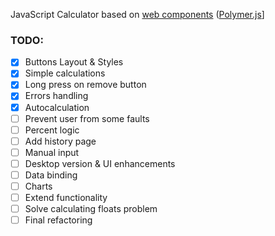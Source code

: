 JavaScript Calculator based on [web components](https://www.webcomponents.org/) ([Polymer.js](https://www.polymer-project.org)]

### TODO:

- [x] Buttons Layout & Styles
- [x] Simple calculations
- [x] Long press on remove button
- [x] Errors handling
- [x] Autocalculation
- [ ] Prevent user from some faults
- [ ] Percent logic
- [ ] Add history page
- [ ] Manual input
- [ ] Desktop version & UI enhancements
- [ ] Data binding
- [ ] Charts
- [ ] Extend functionality
- [ ] Solve calculating floats problem
- [ ] Final refactoring
